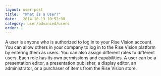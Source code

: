 ```yaml
---
layout: user-post
title:  "What is a User?"
date:   2014-10-13 10:52:00
category: user/advanced/users
order: 1
---
```


A user is anyone who is authorized to log in to your Rise Vision account.  You can allow others in your company to log in to the Rise Vision platform by entering them as users.  You can also assign different roles to different users.  Each role has its own permissions and capabilities.  A user can be a presentation editor, a presentation publisher, a display editor, an administrator, or a purchaser of items from the Rise Vision store.

